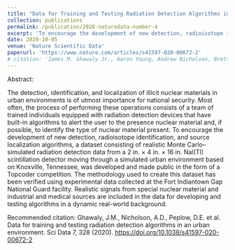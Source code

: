 ```yaml
---
title: "Data for Training and Testing Radiation Detection Algorithms in an Urban Environment"
collection: publications
permalink: /publication/2020-naturedata-number-4
excerpt: 'To encourage the development of new detection, radioisotope identification, and source localization algorithms, a dataset consisting of realistic Monte Carlo–simulated radiation detection data from a 2 in. × 4 in. × 16 in. NaI(Tl) scintillation detector moving through a simulated urban environment based on Knoxville, Tennessee, was developed and made public in the form of a Topcoder competition.'
date: 2020-10-05
venue: 'Nature Scientific Data'
paperurl: 'https://www.nature.com/articles/s41597-020-00672-2'
# citation: 'James M. Ghawaly Jr., Aaron Young, Andrew Nicholson, Brett Witherspoon, Nick Prins, Matthew Swinney, Cihangir Celik, Catherine D. Schuman, and Karan Pankaj Kumar Patel. 2023. Performance Optimization Study of the Neuromorphic Radiation Anomaly Detector. In International Conference on Neuromorphic Systems (ICONS ’23), August 1–3, 2023, Santa Fe, NM, USA. ACM, New York, NY, USA, 7 pages. https://doi.org/10.1145/3589737.3605980'
---
```


Abstract:

The detection, identification, and localization of illicit nuclear materials in urban environments is of utmost importance for national security. Most often, the process of performing these operations consists of a team of trained individuals equipped with radiation detection devices that have built-in algorithms to alert the user to the presence nuclear material and, if possible, to identify the type of nuclear material present. To encourage the development of new detection, radioisotope identification, and source localization algorithms, a dataset consisting of realistic Monte Carlo–simulated radiation detection data from a 2 in. × 4 in. × 16 in. NaI(Tl) scintillation detector moving through a simulated urban environment based on Knoxville, Tennessee, was developed and made public in the form of a Topcoder competition. The methodology used to create this dataset has been verified using experimental data collected at the Fort Indiantown Gap National Guard facility. Realistic signals from special nuclear material and industrial and medical sources are included in the data for developing and testing algorithms in a dynamic real-world background.

Recommended citation:
Ghawaly, J.M., Nicholson, A.D., Peplow, D.E. et al. Data for training and testing radiation detection algorithms in an urban environment. Sci Data 7, 328 (2020). https://doi.org/10.1038/s41597-020-00672-2

